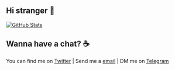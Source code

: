 ## Hi stranger 👋

[![GitHub Stats](https://github-readme-stats.vercel.app/api?username=pawiromitchel&show_icons=true&theme=dark&custom_title=GitHub%20Stats&hide_border=true)](https://github.com/pawiromitchel)

## Wanna have a chat? ☕
You can find me on [Twitter](https://twitter.com/Pawiromitchel) | Send me a [email](mailto:pawiromitchel@gmail.com) | DM me on [Telegram](https://t.me/pawiromitchel)
